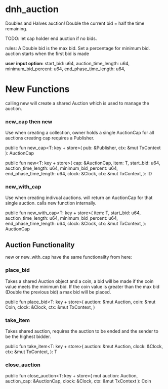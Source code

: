 # dnh_auction

Doubles and Halves auction!
Double the current bid = half the time remaining.

TODO: let cap holder end auction if no bids.

rules:
A Double bid is the max bid.
Set a percentage for minimum bid.
auction starts when the first bid is made

**user input option:**
    start_bid: u64,
    auction_time_length: u64,
    minimum_bid_percent: u64,
    end_phase_time_length: u64,

# New Functions

calling new will create a shared Auction<T> which is used to manage the auction.

### new_cap then new
Use when creating a collection, owner holds a single AuctionCap<T> for all auctions creating cap requires a Publisher.

public fun new_cap<T: key + store>(
    pub: &Publisher, 
    ctx: &mut TxContext
): AuctionCap<T>

public fun new<T: key + store>(
    cap: &AuctionCap<T>,
    item: T,
    start_bid: u64,
    auction_time_length: u64,
    minimum_bid_percent: u64,
    end_phase_time_length: u64,
    clock: &Clock,
    ctx: &mut TxContext,
): ID


### new_with_cap
Use when creating indivual auctions. will return an AuctionCap<T> for that single auction. calls new function internally.

public fun new_with_cap<T: key + store>(
    item: T,
    start_bid: u64,
    auction_time_length: u64,
    minimum_bid_percent: u64,
    end_phase_time_length: u64,
    clock: &Clock,
    ctx: &mut TxContext,
): AuctionCap<T>


## Auction Functionality

new or new_with_cap have the same functionailty from here:

### place_bid

Takes a shared Auction<T> object and a coin, a bid will be made if the coin value meets the minimum bid. If the coin value is greater than the max bid (Double the previous bid) a max bid will be placed.

public fun place_bid<T: key + store>(
    auction: &mut Auction<T>,
    coin: &mut Coin<SUI>,
    clock: &Clock,
    ctx: &mut TxContext,
)

### take_item

Takes shared auction, requires the auction to be ended and the sender to be the highest bidder.

public fun take_item<T: key + store>(
    auction: &mut Auction<T>,
    clock: &Clock, 
    ctx: &mut TxContext,
): T

### close_auction

public fun close_auction<T: key + store>(
    mut auction: Auction<T>,
    auction_cap: &AuctionCap<T>,
    clock: &Clock, 
    ctx: &mut TxContext
): Coin<SUI>